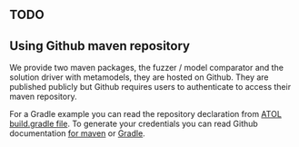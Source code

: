 ## TODO


## Using Github maven repository

We provide two maven packages, the fuzzer / model comparator and the solution driver with metamodels, they are hosted on Github. They are published publicly but Github requires users to authenticate to access their maven repository.

For a Gradle example you can read the repository declaration from [ATOL build.gradle file](solutions/atol/transformation/build.gradle). To generate your credentials you can read Github documentation [for maven](https://docs.github.com/en/packages/working-with-a-github-packages-registry/working-with-the-apache-maven-registry#authenticating-to-github-packages) or [Gradle](https://docs.github.com/en/packages/working-with-a-github-packages-registry/working-with-the-gradle-registry#authenticating-to-github-packages).

